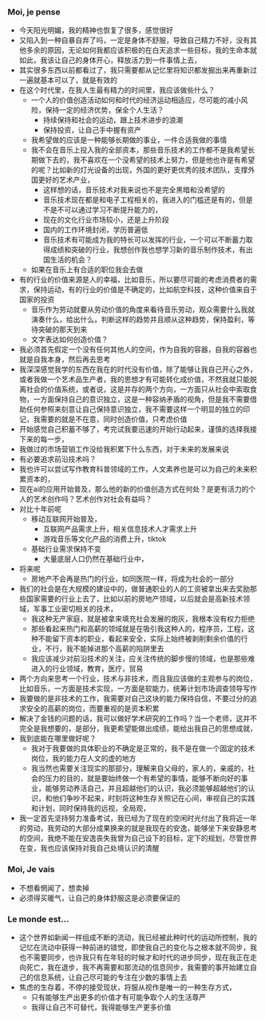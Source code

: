 ### Moi, je pense
- 今天阳光明媚，我的精神也恢复了很多，感觉很好
- 又陷入到一种自暴自弃了吗，一定是身体不舒服，导致自己精力不好，没有其他多余的原因，无论如何我都应该积极的在白天追求一些目标，我的生命本就如此，我该让自己的身体开心，释放活力到一件事情上去，
- 其实很多东西以前都看过了，我只需要都从记忆里将知识都发掘出来再重新过一遍就基本可以了，就是有效的
- 在这个时代里，在我人生最有精力的时间里，我应该做些什么？
	- 一个人的价值创造活动如何和时代的经济运动相适应，尽可能的减小风险，保持一定的经济优势，保全个人生活？
		- 持续保持和社会的运动，跟上技术进步的浪潮
		- 保持投资，让自己手中握有资产
	- 我希望做的应该是一种能够长期做的事业，一件合适我做的事情
	- 我不会在音乐上投入我的全部资本，那些音乐技术的工作都不是我希望长期做下去的，我不喜欢在一个没希望的技术上努力，但是他也许是有希望的呢？比如新的灯光设备的出现，外国的更好更优秀的技术团队，支撑外国更好的艺术产业，
		- 这样想的话，音乐技术对我来说也不是完全黑暗和没希望的
		- 音乐技术现在都是和电子工程相关的，我进入的门槛还是有的，但是不是不可以通过学习不断提升能力的，
		- 现在的文化行业市场较小，还是上升阶段
		- 国内的工作环境封闭，学历普遍低
		- 音乐技术有可能成为我的特长可以发挥的行业，一个可以不断蓄力取得成绩和突破的行业，我想创作我也想学习新的音乐制作技术，有出国生活的机会？
	- 如果在音乐上有合适的职位我会去做
- 有的行业的价值来源是人的幸福，比如音乐，所以要尽可能的考虑消费者的需求，保持运动，有的行业的价值是不确定的，比如航空科技，这种价值来自于国家的投资
	- 音乐作为劳动就要从劳动价值的角度来看待音乐劳动，观众需要什么我就演奏什么，给出什么，判断这样的趋势并且顺从这种趋势，保持盈利，等待突破的那天到来
	- 文字表达如何创造价值？
- 我必须首先假定一个没有任何其他人的空间，作为自我的容器，自我的容器也就是自我本身，然后再去思考
- 我深深感觉我学的东西在我在的时代没有价值，除了能够让我自己开心之外， 或者我做一个艺术品生产者，我的思想才有可能转化成价值，不然我就只能脱离社会的价值系统，或者说，这是并存的两个方向，一方面只从社会中索取食物，一方面保持自己的意识独立，这是一种容纳矛盾的视角，但是我不需要借助任何参照来刻意让自己保持意识独立，我不需要这样一个明显的独立的印记，我需要的就是不在意，同时创造价值，只考虑价值
- 开始感觉自己积蓄不够了，考完试我要迅速的开始行动起来，谨慎的选择我接下来的每一步，
- 我做过的市场营销工作没给我积累下什么东西，对于未来的发展来说
- 有必要追求前沿技术吗？
- 我也许可以尝试写作教育科普领域的工作，人文素养也是可以为自己的未来积累资本的，
- 现在ai的应用开始普及，那么他的新的价值创造方式在何处？是更有活力的个人的艺术创作吗？艺术创作对社会有益吗？
- 对比十年前呢
	- 移动互联网开始普及，
		- 互联网产品需求上升，相关信息技术人才需求上升
		- 游戏音乐等文化产品的消费上升，tiktok
	- 基础行业需求保持不变
		- 大量底层人口仍然在基础行业中，
- 将来呢
	- 房地产不会再是热门的行业，如同医院一样，将成为社会的一部分
- 我们的社会是在大规模的建设中的，做普通职业的人的工资被拿出来去奖励那些国家需要的行业上去了，比如以前的房地产领域，以后就会是高新技术领域，军事工业密切相关的技术，
	- 我这种无产家庭，就是被拿来填充社会发展的炮灰，我根本没有权力拒绝
	- 那些看起来热门和高薪的领域就是在吸引我这种人的，程序员，工程，这种不能留下资本的职业，看起来安全，实际上始终被剥削剩余价值的行业，不行，我不能掉进那个高薪的陷阱里去
	- 我应该减少对前沿技术的关注，应关注传统的脚步慢的领域，也是那些难进入的行业领域，教育，医疗，贸易
- 两个方向来思考一个行业，技术与非技术，而且我应该做的主观参与的岗位，比如音乐，一方面是技术实现，一方面是软能力，统筹计划市场调查领导写作
- 我要做的是非技术的工作，我需要对自己这块的能力保持自信，不要过分的追求安全的高薪的岗位，而要重视的是资本积累
- 解决了金钱的问题的话，我可以做好学术研究的工作吗？当一个老师，这并不完全是我想要的，是部分，我更希望能做出成绩，能给出我自己的思想成就，
- 我到底能在哪里做好呢？
	- 我对于我要做的具体职业的不确定是正常的，我不是在做一个固定的技术岗位，我的能力在人文的虚的地方
	- 我当然也需要关注现实的那部分，理解来自父母的，家人的，亲戚的，社会的压力的目的，就是要始终做一个有希望的事情，能够不断向好的事业，能够劳动养活自己，并且超越他们的认识，我必须能够超越他们的认识，和他们争吵不起来，时刻将这种生存关照记在心间，审视自己的实践和计划，同时保持我的远视，全局观，
- 我一定首先坚持努力准备考试，我已经为了现在的空闲时光付出了我将近一年的劳动，我劳动的大部分成果换来的就是我现在的安逸，能够坐下来安静思考的空间，我绝不能在安逸丧失我曾为自己设下的目标，定下的规划，尽管世界在变，我也应该保持对我自己处境认识的清醒




### Moi, Je vais
- 不想看惘闻了，想卖掉
- 必须得买暖气，让自己的身体舒服这是必须要保证的



### Le monde est...
- 这个世界如新闻一样组成不断的流动，我已经被此种时代的运动所控制，我的记忆在流动中获得一种前进的错觉，即使我自己的变化与之根本就不同步，我也不需要同步，也许我只有在年轻的时候才和时代的进步同步，现在我正在走向死亡，我在退步，我不再需要和那流动的信息同步，我需要的事开始建立自己的信息系统，让自己尽可能的专注在少数的事情上去
- 焦虑的生存着，不停的接受现状，将服从视作是唯一的一种生存方式，
	- 只有能够生产出更多的价值才有可能争取个人的生活尊严
	- 我得让自己不可替代，我得能够生产更多价值